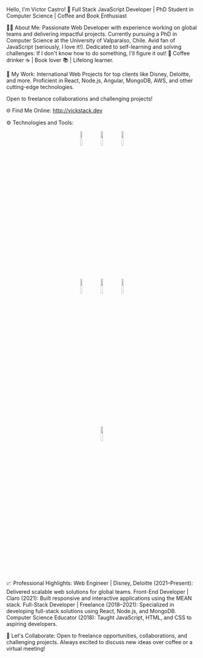 Hello, I'm Victor Castro! 👋
Full Stack JavaScript Developer | PhD Student in Computer Science | Coffee and Book Enthusiast

👨‍💻 About Me:
Passionate Web Developer with experience working on global teams and delivering impactful projects.
Currently pursuing a PhD in Computer Science at the University of Valparaíso, Chile.
Avid fan of JavaScript (seriously, I love it!).
Dedicated to self-learning and solving challenges: If I don't know how to do something, I'll figure it out! 🔎
Coffee drinker ☕ | Book lover 📚 | Lifelong learner.

🌟 My Work:
International Web Projects for top clients like Disney, Deloitte, and more.
Proficient in React, Node.js, Angular, MongoDB, AWS, and other cutting-edge technologies.

Open to freelance collaborations and challenging projects!

🌐 Find Me Online:
http://vickstack.dev

⚙️ Technologies and Tools:
<p align="center"> <code><img width="10%" src="https://www.vectorlogo.zone/logos/javascript/javascript-horizontal.svg"></code> <code><img width="10%" src="https://www.vectorlogo.zone/logos/reactjs/reactjs-ar21.svg"></code> <code><img width="10%" src="https://www.vectorlogo.zone/logos/angular/angular-ar21.svg"></code> <br /> <code><img width="10%" src="https://www.vectorlogo.zone/logos/nodejs/nodejs-horizontal.svg"></code> <code><img width="10%" src="https://www.vectorlogo.zone/logos/mongodb/mongodb-ar21.svg"></code> <code><img width="10%" src="https://www.vectorlogo.zone/logos/amazon_aws/amazon_aws-ar21.svg"></code> <br /> <code><img width="10%" src="https://www.vectorlogo.zone/logos/git-scm/git-scm-ar21.svg"></code> </p>

📈 Professional Highlights:
Web Engineer | Disney, Deloitte (2021–Present): Delivered scalable web solutions for global teams.
Front-End Developer | Claro (2021): Built responsive and interactive applications using the MEAN stack.
Full-Stack Developer | Freelance (2018–2021): Specialized in developing full-stack solutions using React, Node.js, and MongoDB.
Computer Science Educator (2018): Taught JavaScript, HTML, and CSS to aspiring developers.

🚀 Let's Collaborate:
Open to freelance opportunities, collaborations, and challenging projects.
Always excited to discuss new ideas over coffee or a virtual meeting!
